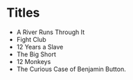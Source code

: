 # Titles

- A River Runs Through It
- Fight Club
- 12 Years a Slave
- The Big Short
- 12 Monkeys
- The Curious Case of Benjamin Button.